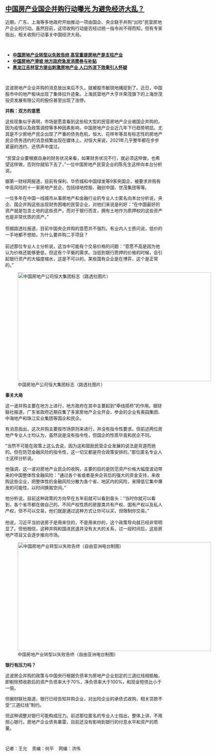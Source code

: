 <!--1642022356000-->
[中国房产业国企并购行动曝光   为避免经济大乱？](https://www.rfa.org/mandarin/yataibaodao/jingmao/wy-01122022153909.html)
------

<p></p><p>近期，广东、上海等多地政府开始推动一项由国企、央企联手并购<span>“</span>出险”民营房地产企业的行动。虽然目前，这项收购行动是否经过统一指令尚不得而知，但有专家指出，相关收购行动事关中国经济大局。</p><p><br/></p><ul><li><a href="https://www.rfa.org/mandarin/yataibaodao/jingmao/ql1-12162021041215.html"><strong>中国房地产业转型以失败告终 高官重提房地产是支柱产业</strong></a></li><li><strong><a href="https://www.rfa.org/mandarin/Xinwen/6-12192021153158.html">中国房地产滑坡 地方政府急发消费券与补贴</a></strong></li><li><strong><a href="https://www.rfa.org/mandarin/yataibaodao/jingmao/sc-12232021140405.html">黑龙江吉林官方提出刺激房地产业 人口外流下效果引人怀疑</a></strong></li></ul><p><br/></p><p>这波房地产企业并购的消息放出来后不久，就被股市敏锐地捕捉到了。近日，中国股市中的地产板块出现了集体拉升迹象。上海民营地产大亨许荣茂旗下的上海世茂投资发展有限公司的股份甚至出现了涨停。</p><p><strong><span>并购：双方的意愿</span></strong></p><p><span><span><span>这些现象似乎表明，市场是愿意看到这些较大型的民营房地产企业被国企并购的。因为疫情以及政策调控等多种因素影响，中国房地产企业近几年下行趋势明显。尤其是不少房地产民企出现了严重的债务危机，恒大、花样年等具有标志性的房地产民企债务违约的消息频繁出现在媒体上。对恒大来说，</span></span>2021年几乎整年都在步步紧逼的违约、还债声中度过。</span><span><br/><br/></span><span>“</span><span>民营企业要根据自身的财务状况来看，如果财务状况不行，就必须这样做，也希望这样做，否则你就陷下去了，</span><span>”</span><span>一位中国房地产民营企业的陈先生这样向本台分析说。</span></p><p><span><span><span>据第一财经网报道，目前有保利、华侨城和中国绿发等</span></span>9家央国企，被要求并购有中高风险的十一家房地产民企，包括绿地控股、融创中国、世茂集团等等。</span></p><p><span><span><span>一位多年在中国一线城市从事房地产和金融行业的专业人士匿名向本台分析说，央企、国企并购这些出现财务困难的民营企业，对他们来说是利好：</span></span>“在中国最好的资产就是包含土地的这些资产。而对于银行而言，拥有土地作为质押权的这些资产也是非常优质的资产。”<br/><br/></span><span>但据路透社报道，目前中国央企并购的意愿并不强烈。有业内人士质问说，低价的一手地都不想拍，为什么要并购二手项目？</span><span><br/><br/></span><span>前述那位专业人士分析说，这当中可能有个交易价格的问题：</span><span>“</span><span>意愿不高是因为他认为价格还能够更低，但这有个平衡的需求。当低到银行质押的价格的时候，会引起银行资产的大幅度缩水，这是不可以的。某些国有企业是在博弈，这个是正常的。</span><span>”</span></p><p><span><figure class="image-richtext image-inline captioned" style="width:620px;"><img alt="中国房地产公司恒大集团标志（路透社图片）" height="348" src="https://www.rfa.org/mandarin/yataibaodao/jingmao/wy-01122022153909.html/wy0112.jpg/@@images/099e992f-878b-487f-b8f2-9513c556c153.png" title="wy0112.jpg" width="620"/><figcaption class="image-caption">中国房地产公司恒大集团标志（路透社图片）</figcaption><small></small></figure></span></p><p><strong><span>事关大局</span></strong></p><p><span><span><span>这一波并购主要在地方上进行，地方政府在其中主要起到</span></span>“牵线搭桥”的作用。据财联社报道，广东省政府近期召集了多家房地产企业开会，参会的企业有奥园集团、中海地产和珠江实业集团等国企和民企。</span></p><p><span><span><span>有消息指出，这次并购主要按市场原则来进行，并没有指令性要求。但前述两位房地产专业人士均认为，虽然说是没有指令性，但国企的性质毕竟和民企不同。</span></span></span></p><p><span><span>“</span><span>当然不可能在政策上这么去说，因为这和鼓励民营企业发展的说法是背道而驰的。但在防范金融风险的指令性，这一切又都是符合政策安排的。</span>”那位匿名专业人士这样分析说。</span></p><p><span><span><span>他强调，这一波对房地产业民企的收购，主要的目的是防范资产价格大幅度波动带来的中国整体性金融风险：</span></span>“通过各个省或者是央企背后的强大的资金支持，来收购这些企业，把整体性的金融风险分散为各个省、地区内的风险，来降低它集中爆发的可能性，以时间换取空间。”</span></p><p><span><span><span>他分析说，目前这种政策的方向早在五</span></span>年前就可以看到苗头：“当时你就可以看到，各个省市都在做自己的、不同产权性质的房屋类共有产权、国有产权以及私人产权，但不可以交易，他们就是通过这种方式让你可以买，但限制你交易。”<br/><br/></span><span>他说，习近平当初说房子是用来住的，不是用来炒的，这个政策导向就已经非常明显了。但他相信，这种并购和国进民退并没有太大的关系，过一段时间后，这些房地产项目又会逐步推向市场。</span></p><p><span><figure class="image-richtext image-inline captioned" style="width:620px;"><img alt="中国房地产业转型以失败告终（自由亚洲电台制图）" height="348" src="https://www.rfa.org/mandarin/yataibaodao/jingmao/wy-01122022153909.html/wy0112a.jpg/@@images/ba4ae698-e39d-456e-ba9a-390932811aa0.jpeg" title="wy0112a.jpg" width="620"/><figcaption class="image-caption">中国房地产业转型以失败告终（自由亚洲电台制图）</figcaption><small></small></figure></span></p><p><strong><span>银行有压力吗？</span></strong></p><p><span><span><span>这波房企并购的政策与中国央行根据负债率为房地产企业划定的三道红线相抵触，即剔除预收款后的资产负债率大于</span></span>70%，净负债率大于100%，和现金短债比小于一倍。</span></p><p><span>但据财联社报道，银行已经告知并购企业，对出险企业的承债式收购，相关贷款不受</span><span>“</span><span>三道红线</span><span>”</span><span>制约。</span></p><p><span><span><span>但这种调整对银行可能构成压力。前述那位匿名的专业人士指出，整体上讲，不用担心银行。房地产企业债务暴雷，目前还没有影响到银行的付息水平和资产的质量。</span></span></span></p><p><br/></p><p><span><span><span>记者：王允    责编</span></span>：何平    网编：洪伟<br/></span></p>
